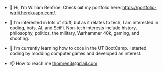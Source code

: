 - 👋 Hi, I’m William Renfroe. Check out my portfolio here: https://portfolio-wtriii.herokuapp.com/. 

- 👀 I’m interested in lots of stuff, but as it relates to tech, I am interested in coding, bots, AI, and SciFi. Non-tech interests include history, philosophy, politics, the military, Warhammer 40k, gaming, and shooting.

- 🌱 I’m currently learning how to code in the UT BootCamp. I started coding by modding computer games and developed an interest.

- 📫 How to reach me thomren3@gmail.com
